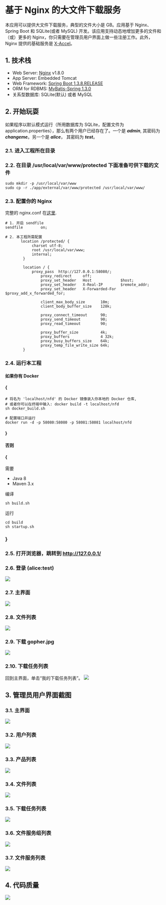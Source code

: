# 基于 Nginx 的大文件下载服务
本应用可以提供大文件下载服务，典型的文件大小是 GB。应用基于 Nginx、Spring Boot 和 SQLite(或者 MySQL) 开发。该应用支持动态地增加更多的文件和（或）更多的 Nginx，你只需要在管理员用户界面上做一些注册工作。此外，Nginx 提供的基础服务是 [X-Accel](https://www.nginx.com/resources/wiki/start/topics/examples/x-accel/)。

## 1. 技术栈
- Web Server: [Nginx](http://nginx.org/) v1.8.0
- App Server: Embedded Tomcat 
- Web Framework: [Spring Boot 1.3.8.RELEASE](https://github.com/spring-projects/spring-boot/)
- ORM for RDBMS: [MyBatis-Spring 1.3.0](http://mybatis.github.io/spring/)
- 关系型数据库: SQLite(默认) 或者 MySQL

## 2. 开始玩耍
如果程序以默认模式运行（所用数据库为 SQLite，配置文件为 application.properties），那么有两个用户已经存在了。一个是 ***admin***, 其密码为 ***changeme***。另一个是 ***alice***， 其密码为 ***test***。

### 2.1. 进入工程所在目录

### 2.2. 在目录 /usr/local/var/www/protected 下面准备可供下载的文件
```
sudo mkdir -p /usr/local/var/www
sudo cp -r ./app/external/var/www/protected /usr/local/var/www/
```

### 2.3. 配置你的 Nginx
完整的 nginx.conf 在[这里](https://github.com/leonzhouwei/nginx-file-download/blob/master/app/external/conf/nginx/nginx.conf).

```
# 1. 开启 sendfile
sendfile        on;

# 2. 本工程所需配置
       location /protected/ {
    		charset utf-8;
    		root /usr/local/var/www;
    		internal;
    	}
    	
    	location / {
    	    proxy_pass  http://127.0.0.1:58080/;  
                proxy_redirect     off;  
                proxy_set_header   Host             $host;  
                proxy_set_header   X-Real-IP        $remote_addr;  
                proxy_set_header   X-Forwarded-For  $proxy_add_x_forwarded_for;  
      
                client_max_body_size       10m;  
                client_body_buffer_size    128k;  
      
                proxy_connect_timeout      90;  
                proxy_send_timeout         90;  
                proxy_read_timeout         90;  
      
                proxy_buffer_size          4k;  
                proxy_buffers              4 32k;  
                proxy_busy_buffers_size    64k;  
                proxy_temp_file_write_size 64k;
    	}
```


### 2.4. 运行本工程
#### 如果你有 Docker 
#### {
```
# 将名为 'localhost/nfd' 的 Docker 镜像装入你本地的 Docker 仓库,
# 或者你可以在终端中输入: docker build -t localhost/nfd
sh docker_build.sh

# 配置端口并运行
docker run -d -p 58080:58080 -p 58081:58081 localhost/nfd
```
#### } 

#### 否则 
#### {
需要

- Java 8
- Maven 3.x

编译

```
sh build.sh
```

运行

```
cd build
sh startup.sh
```
### }

### 2.5. 打开浏览器，跳转到 http://127.0.0.1/

### 2.6. 登录 (alice:test)
![](doc/static/v0.10.2/images/login.png)

### 2.7. 主界面
![](doc/static/v0.10.2/images/ordinary/main.png)

### 2.8. 文件列表
![](doc/static/v0.10.2/images/ordinary/file_list.png)

### 2.9. 下载 gopher.jpg
![](doc/static/v0.10.2/images/ordinary/download_action.png)

### 2.10. 下载任务列表
回到主界面，单击“我的下载任务列表”。
![](doc/static/v0.10.2/images/ordinary/download_task_list.png)

## 3. 管理员用户界面截图
### 3.1. 主界面
![](doc/static/v0.10.2/images/admin/main.png)
### 3.2. 用户列表
![](doc/static/v0.10.2/images/admin/account_list.png)
### 3.3. 产品列表
![](doc/static/v0.10.2/images/admin/production_list.png)
### 3.4. 文件列表
![](doc/static/v0.10.2/images/admin/file_list.png)
### 3.5. 下载任务列表
![](doc/static/v0.10.2/images/admin/download_task_list.png)
### 3.6. 文件服务组列表
![](doc/static/v0.10.2/images/admin/file_service_group_list.png)
### 3.7. 文件服务列表
![](doc/static/v0.10.2/images/admin/file_service_list.png)

## 4. 代码质量
![](doc/static/v0.10.2/images/sonar_code_quality.png)





